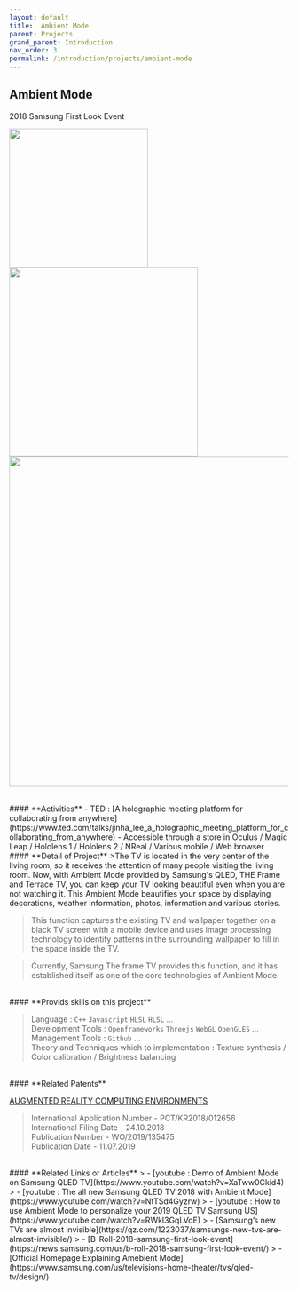 ```yaml
---
layout: default
title:  Ambient Mode
parent: Projects
grand_parent: Introduction
nav_order: 3
permalink: /introduction/projects/ambient-mode
---
```


## **Ambient Mode**
2018 Samsung First Look Event

<img src="../../assets/images/ambient-mode-1.png" width="250"> <img src="../../assets/images/ambient-mode-2.jpg" width="340">
<img src="../../assets/images/ambient-mode-3.jpg" width="595">

<br>
#### **Activities**
- TED : [A holographic meeting platform for collaborating from anywhere](https://www.ted.com/talks/jinha_lee_a_holographic_meeting_platform_for_collaborating_from_anywhere)
- Accessible through a store in Oculus / Magic Leap / Hololens 1 / Hololens 2 / NReal / Various mobile / Web browser

<br>
#### **Detail of Project**
>The TV is located in the very center of the living room, so it receives the attention of many people visiting the living room. Now, with Ambient Mode provided by Samsung's QLED, THE Frame and Terrace TV, you can keep your TV looking beautiful even when you are not watching it. This Ambient Mode beautifies your space by displaying decorations, weather information, photos, information and various stories.

>This function captures the existing TV and wallpaper together on a black TV screen with a mobile device and uses image processing technology to identify patterns in the surrounding wallpaper to fill in the space inside the TV.

>Currently, Samsung The frame TV provides this function, and it has established itself as one of the core technologies of Ambient Mode.

<br>
#### **Provids skills on this project**

> Language : `C++` `Javascript` `HLSL` `HLSL` …<br>
> Development Tools : `Openframeworks` `Threejs` `WebGL` `OpenGLES` …<br>
> Management Tools : `Github` …<br>
> Theory and Techniques which to implementation : Texture synthesis / Color calibration / Brightness balancing<br>

<br>
#### **Related Patents**

[AUGMENTED REALITY COMPUTING ENVIRONMENTS](https://patentscope.wipo.int/search/en/detail.jsf?docId=EP318028874&docAn=19723238)
> International Application Number - PCT/KR2018/012656<br>
> International Filing Date - 24.10.2018<br>
> Publication Number - WO/2019/135475<br>
> Publication Date - 11.07.2019<br>

<br>
#### **Related Links or Articles**
> - [youtube : Demo of Ambient Mode on Samsung QLED TV](https://www.youtube.com/watch?v=XaTww0Ckid4)
> - [youtube : The all new Samsung QLED TV 2018 with Ambient Mode](https://www.youtube.com/watch?v=NtTSd4Gyzrw)
> - [youtube : How to use Ambient Mode to personalize your 2019 QLED TV  Samsung US](https://www.youtube.com/watch?v=RWkl3GqLVoE)
> - [Samsung’s new TVs are almost invisible](https://qz.com/1223037/samsungs-new-tvs-are-almost-invisible/)
> - [B-Roll-2018-samsung-first-look-event](https://news.samsung.com/us/b-roll-2018-samsung-first-look-event/)
> - [Official Homepage Explaining Amebient Mode](https://www.samsung.com/us/televisions-home-theater/tvs/qled-tv/design/)
